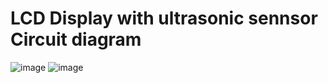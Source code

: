 # LCD Display with ultrasonic sennsor Circuit diagram
![image](https://user-images.githubusercontent.com/63807707/167547102-49185040-453c-4240-b1d5-bc129953ef73.png)
![image](https://user-images.githubusercontent.com/63807707/167547170-26b64b68-02bc-49f7-ba52-93a96093f007.png)

